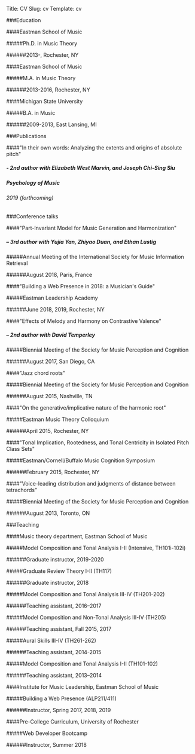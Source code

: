 Title: CV
Slug: cv
Template: cv

###Education

####Eastman School of Music

#####Ph.D. in Music Theory

######2013-, Rochester, NY

####Eastman School of Music

#####M.A. in Music Theory

######2013-2016, Rochester, NY

####Michigan State University

#####B.A. in Music

######2009-2013, East Lansing, MI


###Publications

####"In their own words: Analyzing the extents and origins of absolute pitch"

##### - 2nd author with Elizabeth West Marvin, and Joseph Chi-Sing Siu

##### Psychology of Music

###### 2019 (forthcoming)


###Conference talks

####"Part-Invariant Model for Music Generation and Harmonization"

##### – 3rd author with Yujia Yan, Zhiyao Duan, and Ethan Lustig

#####Annual Meeting of the International Society for Music Information Retrieval

######August 2018, Paris, France

####"Building a Web Presence in 2018: a Musician's Guide"

#####Eastman Leadership Academy

######June 2018, 2019, Rochester, NY

####"Effects of Melody and Harmony on Contrastive Valence"

##### – 2nd author with David Temperley

#####Biennial Meeting of the Society for Music Perception and Cognition

######August 2017, San Diego, CA

####"Jazz chord roots"

#####Biennial Meeting of the Society for Music Perception and Cognition

######August 2015, Nashville, TN

####"On the generative/implicative nature of the harmonic root"

#####Eastman Music Theory Colloquium

######April 2015, Rochester, NY

####"Tonal Implication, Rootedness, and Tonal Centricity in Isolated Pitch Class Sets"

#####Eastman/Cornell/Buffalo Music Cognition Symposium

######February 2015, Rochester, NY

####"Voice-leading distribution and judgments of distance between tetrachords"

#####Biennial Meeting of the Society for Music Perception and Cognition

######August 2013, Toronto, ON


###Teaching

####Music theory department, Eastman School of Music

#####Model Composition and Tonal Analysis I-II (Intensive, TH101i-102i)

######Graduate instructor, 2019-2020

#####Graduate Review Theory I-II (TH117)

######Graduate instructor, 2018

#####Model Composition and Tonal Analysis III-IV (TH201-202)

######Teaching assistant, 2016–2017

#####Model Composition and Non-Tonal Analysis III-IV (TH205)

######Teaching assistant, Fall 2015, 2017

#####Aural Skills III-IV (TH261-262)

######Teaching assistant, 2014-2015

#####Model Composition and Tonal Analysis I-II (TH101-102)

######Teaching assistant, 2013–2014

####Institute for Music Leadership, Eastman School of Music

#####Building a Web Presence (ALP211/411)

######Instructor, Spring 2017, 2018, 2019

####Pre-College Curriculum, University of Rochester

#####Web Developer Bootcamp

######Instructor, Summer 2018
